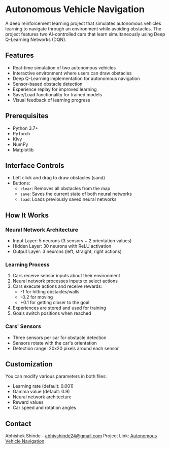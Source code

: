 # Autonomous Vehicle Navigation

A deep reinforcement learning project that simulates autonomous vehicles learning to navigate through an environment while avoiding obstacles. The project features two AI-controlled cars that learn simultaneously using Deep Q-Learning Networks (DQN).

## Features

- Real-time simulation of two autonomous vehicles
- Interactive environment where users can draw obstacles
- Deep Q-Learning implementation for autonomous navigation
- Sensor-based obstacle detection
- Experience replay for improved learning
- Save/Load functionality for trained models
- Visual feedback of learning progress

## Prerequisites

- Python 3.7+
- PyTorch
- Kivy
- NumPy
- Matplotlib

## Interface Controls
- Left click and drag to draw obstacles (sand)
- Buttons:
  - `clear`: Removes all obstacles from the map
  - `save`: Saves the current state of both neural networks
  - `load`: Loads previously saved neural networks

## How It Works

### Neural Network Architecture
- Input Layer: 5 neurons (3 sensors + 2 orientation values)
- Hidden Layer: 30 neurons with ReLU activation
- Output Layer: 3 neurons (left, straight, right actions)

### Learning Process
1. Cars receive sensor inputs about their environment
2. Neural network processes inputs to select actions
3. Cars execute actions and receive rewards:
   - -1 for hitting obstacles/walls
   - -0.2 for moving
   - +0.1 for getting closer to the goal
4. Experiences are stored and used for training
5. Goals switch positions when reached

### Cars' Sensors
- Three sensors per car for obstacle detection
- Sensors rotate with the car's orientation
- Detection range: 20x20 pixels around each sensor

## Customization

You can modify various parameters in both files:
- Learning rate (default: 0.001)
- Gamma value (default: 0.9)
- Neural network architecture
- Reward values
- Car speed and rotation angles

## Contact

Abhishek Shinde - abhivshinde24@gmail.com
Project Link: [Autonomous Vehicle Navigation](https://github.com/Zororo24/autonomous_vehicle_navigation)
